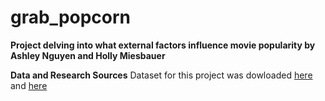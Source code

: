 # grab_popcorn
**Project delving into what external factors influence movie popularity by Ashley Nguyen and Holly Miesbauer**









**Data and Research Sources**
Dataset for this project was dowloaded [here](https://www.kaggle.com/datasets/rounakbanik/the-movies-dataset?select=ratings.csv) and [here](https://www.omdbapi.com/)




